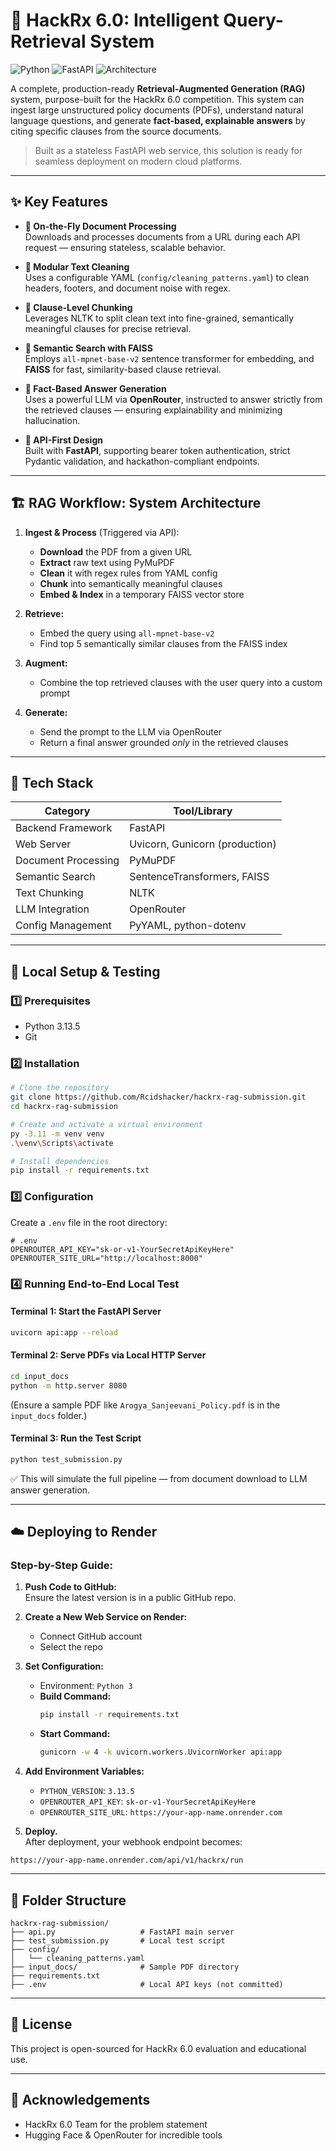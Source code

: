 # 🚀 HackRx 6.0: Intelligent Query-Retrieval System

![Python](https://img.shields.io/badge/Python-3.13.5-blue)
![FastAPI](https://img.shields.io/badge/Framework-FastAPI-green)
![Architecture](https://img.shields.io/badge/Architecture-RAG-orange)

A complete, production-ready **Retrieval-Augmented Generation (RAG)** system, purpose-built for the HackRx 6.0 competition. This system can ingest large unstructured policy documents (PDFs), understand natural language questions, and generate **fact-based, explainable answers** by citing specific clauses from the source documents.

> Built as a stateless FastAPI web service, this solution is ready for seamless deployment on modern cloud platforms.

---

## ✨ Key Features

- **📄 On-the-Fly Document Processing**  
  Downloads and processes documents from a URL during each API request — ensuring stateless, scalable behavior.

- **🧹 Modular Text Cleaning**  
  Uses a configurable YAML (`config/cleaning_patterns.yaml`) to clean headers, footers, and document noise with regex.

- **📑 Clause-Level Chunking**  
  Leverages NLTK to split clean text into fine-grained, semantically meaningful clauses for precise retrieval.

- **🧠 Semantic Search with FAISS**  
  Employs `all-mpnet-base-v2` sentence transformer for embedding, and **FAISS** for fast, similarity-based clause retrieval.

- **🧾 Fact-Based Answer Generation**  
  Uses a powerful LLM via **OpenRouter**, instructed to answer strictly from the retrieved clauses — ensuring explainability and minimizing hallucination.

- **🧪 API-First Design**  
  Built with **FastAPI**, supporting bearer token authentication, strict Pydantic validation, and hackathon-compliant endpoints.

---

## 🏗️ RAG Workflow: System Architecture

1. **Ingest & Process** (Triggered via API):
   - **Download** the PDF from a given URL
   - **Extract** raw text using PyMuPDF
   - **Clean** it with regex rules from YAML config
   - **Chunk** into semantically meaningful clauses
   - **Embed & Index** in a temporary FAISS vector store

2. **Retrieve:**
   - Embed the query using `all-mpnet-base-v2`
   - Find top 5 semantically similar clauses from the FAISS index

3. **Augment:**
   - Combine the top retrieved clauses with the user query into a custom prompt

4. **Generate:**
   - Send the prompt to the LLM via OpenRouter
   - Return a final answer grounded *only* in the retrieved clauses

---

## 🧰 Tech Stack

| Category             | Tool/Library                     |
|----------------------|----------------------------------|
| Backend Framework    | FastAPI                          |
| Web Server           | Uvicorn, Gunicorn (production)   |
| Document Processing  | PyMuPDF                          |
| Semantic Search      | SentenceTransformers, FAISS      |
| Text Chunking        | NLTK                             |
| LLM Integration      | OpenRouter                       |
| Config Management    | PyYAML, python-dotenv            |

---

## 🧪 Local Setup & Testing

### 1️⃣ Prerequisites

- Python 3.13.5
- Git

### 2️⃣ Installation

```bash
# Clone the repository
git clone https://github.com/Rcidshacker/hackrx-rag-submission.git
cd hackrx-rag-submission

# Create and activate a virtual environment
py -3.11 -m venv venv
.\venv\Scripts\activate

# Install dependencies
pip install -r requirements.txt
```

### 3️⃣ Configuration

Create a `.env` file in the root directory:

```env
# .env
OPENROUTER_API_KEY="sk-or-v1-YourSecretApiKeyHere"
OPENROUTER_SITE_URL="http://localhost:8000"
```

### 4️⃣ Running End-to-End Local Test

#### Terminal 1: Start the FastAPI Server
```bash
uvicorn api:app --reload
```

#### Terminal 2: Serve PDFs via Local HTTP Server
```bash
cd input_docs
python -m http.server 8080
```

(Ensure a sample PDF like `Arogya_Sanjeevani_Policy.pdf` is in the `input_docs` folder.)

#### Terminal 3: Run the Test Script
```bash
python test_submission.py
```

✅ This will simulate the full pipeline — from document download to LLM answer generation.

---

## ☁️ Deploying to Render

### Step-by-Step Guide:

1. **Push Code to GitHub:**  
   Ensure the latest version is in a public GitHub repo.

2. **Create a New Web Service on Render:**
   - Connect GitHub account
   - Select the repo

3. **Set Configuration:**
   - Environment: `Python 3`
   - **Build Command:**  
     ```bash
     pip install -r requirements.txt
     ```
   - **Start Command:**  
     ```bash
     gunicorn -w 4 -k uvicorn.workers.UvicornWorker api:app
     ```

4. **Add Environment Variables:**
   - `PYTHON_VERSION`: `3.13.5`
   - `OPENROUTER_API_KEY`: `sk-or-v1-YourSecretApiKeyHere`
   - `OPENROUTER_SITE_URL`: `https://your-app-name.onrender.com`

5. **Deploy.**  
   After deployment, your webhook endpoint becomes:

```
https://your-app-name.onrender.com/api/v1/hackrx/run
```

---

## 📂 Folder Structure

```
hackrx-rag-submission/
├── api.py                   # FastAPI main server
├── test_submission.py       # Local test script
├── config/
│   └── cleaning_patterns.yaml
├── input_docs/              # Sample PDF directory
├── requirements.txt
├── .env                     # Local API keys (not committed)
```

---

## 📜 License

This project is open-sourced for HackRx 6.0 evaluation and educational use.

---

## 🙌 Acknowledgements

- HackRx 6.0 Team for the problem statement
- Hugging Face & OpenRouter for incredible tools
